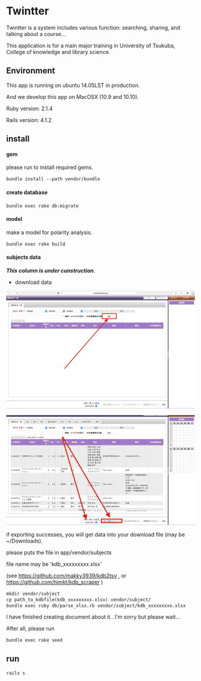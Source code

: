 # Twintter

Twintter is a system includes various function: searching, sharing, and talking about a course...

This application is for a main major training in University of Tsukuba, College of knowledge and library science.

## Environment

This app is running on ubuntu 14.05LST in production.

And we develop this app on MacOSX (10.9 and 10.10).

Ruby version: 2.1.4

Rails version: 4.1.2

## install

#### gem

please run to install required gems.

```shell
bundle install --path vendor/bundle
```

#### create database
```shell
bundle exec rake db:migrate
```

#### model

make a model for polarity analysis.

```shell
bundle exec rake build
```

#### subjects data

___This column is under cunstruction.___

* download data

![KDBを開き検索を行う](screen_shots/検索.png)

![データをエクスポートする](screen_shots/エクスポート.png)

if exporting successes, you will get data into your download file (may be ~/Downloads).  

please puts the file in app/vendor/subjects  

file name may be 'kdb_xxxxxxxxx.xlsx'

(see https://github.com/makky3939/kdb2tsv , or https://github.com/himkt/kdb_scraper )

```shell
mkdir vendor/subject
cp path_to_kdbfile(kdb_xxxxxxxxx.xlsx) vendor/subject/
bundle exec ruby db/parse_xlsx.rb vendor/subject/kdb_xxxxxxxxx.xlsx
```

I have finished creating document about it.. I'm sorry but please wait...  

After all, please run

```shell
bundle exec rake seed
```

## run

```shell
rails s
```
